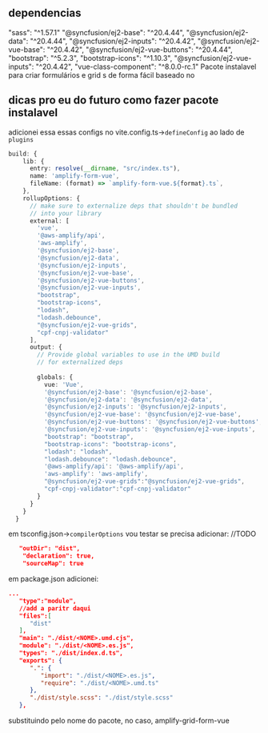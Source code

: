 ## dependencias
"sass": "^1.57.1"
"@syncfusion/ej2-base": "^20.4.44",
"@syncfusion/ej2-data": "^20.4.44",
"@syncfusion/ej2-inputs": "^20.4.42",
"@syncfusion/ej2-vue-base": "^20.4.42",
"@syncfusion/ej2-vue-buttons": "^20.4.44",
"bootstrap": "^5.2.3",
"bootstrap-icons": "^1.10.3",
"@syncfusion/ej2-vue-inputs": "^20.4.42",
"vue-class-component": "^8.0.0-rc.1"
Pacote instalavel para criar formulários e grid s de forma fácil baseado no 




## dicas pro eu do futuro como fazer pacote instalavel
adicionei essa essas configs no vite.config.ts->`defineConfig` ao lado de `plugins`
``` ts
build: {
    lib: {
      entry: resolve(__dirname, "src/index.ts"),
      name: 'amplify-form-vue',
      fileName: (format) => `amplify-form-vue.${format}.ts`,
    },
    rollupOptions: {
      // make sure to externalize deps that shouldn't be bundled
      // into your library
      external: [
        'vue',
        '@aws-amplify/api',
        'aws-amplify',
        '@syncfusion/ej2-base',
        '@syncfusion/ej2-data',
        '@syncfusion/ej2-inputs',
        '@syncfusion/ej2-vue-base',
        '@syncfusion/ej2-vue-buttons',
        '@syncfusion/ej2-vue-inputs',
        "bootstrap",
        "bootstrap-icons",
        "lodash",
        "lodash.debounce",
        "@syncfusion/ej2-vue-grids",
        "cpf-cnpj-validator"
      ],
      output: {
        // Provide global variables to use in the UMD build
        // for externalized deps
        
        globals: {
          vue: 'Vue',
          '@syncfusion/ej2-base': '@syncfusion/ej2-base',
          '@syncfusion/ej2-data': '@syncfusion/ej2-data',
          '@syncfusion/ej2-inputs': '@syncfusion/ej2-inputs',
          '@syncfusion/ej2-vue-base': '@syncfusion/ej2-vue-base',
          '@syncfusion/ej2-vue-buttons': '@syncfusion/ej2-vue-buttons',
          '@syncfusion/ej2-vue-inputs': '@syncfusion/ej2-vue-inputs',
          "bootstrap": "bootstrap",
          "bootstrap-icons": "bootstrap-icons",
          "lodash": "lodash",
          "lodash.debounce": "lodash.debounce",
          '@aws-amplify/api': '@aws-amplify/api',
          'aws-amplify': 'aws-amplify',
          "@syncfusion/ej2-vue-grids":"@syncfusion/ej2-vue-grids",
          "cpf-cnpj-validator":"cpf-cnpj-validator"
        }
      }
    }
  }
```

em tsconfig.json->`compilerOptions` vou testar se precisa adicionar: //TODO
```json
   "outDir": "dist",
    "declaration": true,
    "sourceMap": true
```


em package.json adicionei:
```json
...
   "type":"module",
   //add a paritr daqui
   "files":[
      "dist"
   ],
   "main": "./dist/<NOME>.umd.cjs",
   "module": "./dist/<NOME>.es.js",
   "types": "./dist/index.d.ts",
   "exports": {
      ".": {
         "import": "./dist/<NOME>.es.js",
         "require": "./dist/<NOME>.umd.ts"
      },
      "./dist/style.scss": "./dist/style.scss"
   },
```
substituindo <nome> pelo nome do pacote, no caso, amplify-grid-form-vue
